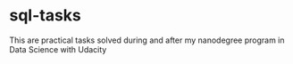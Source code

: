 # sql-tasks 

This are practical tasks solved during and after my nanodegree program in Data Science with Udacity

